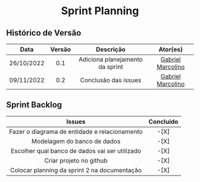 <h1 align="center">Sprint Planning</h1>

## Histórico de Versão

|    Data    | Versão |            Descrição            |                       Ator(es)                       |
| :--------: | :----: | :-----------------------------: | :--------------------------------------------------: |
| 26/10/2022 |  0.1   | Adiciona planejamento da sprint | [Gabriel Marcolino](https://github.com/GabrielMR360) |
| 09/11/2022 |  0.2   |      Conclusão das issues       | [Gabriel Marcolino](https://github.com/GabrielMR360) |

## Sprint Backlog

|                     Issues                     | Concluído |
| :--------------------------------------------: | :-------: |
| Fazer o diagrama de entidade e relacionamento  |   -[X]    |
|          Modelagem do banco de dados           |   -[X]    |
| Escolher qual banco de dados vai ser utilizado |   -[X]    |
|            Criar projeto no github             |   -[X]    |
|  Colocar planning da sprint 2 na documentação  |   -[X]    |